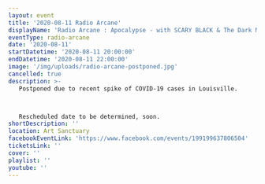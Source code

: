 ```yaml
---
layout: event
title: '2020-08-11 Radio Arcane'
displayName: 'Radio Arcane : Apocalypse - with SCARY BLACK & The Dark Market'
eventType: radio-arcane
date: '2020-08-11'
startDatetime: '2020-08-11 20:00:00'
endDatetime: '2020-08-11 22:00:00'
image: '/img/uploads/radio-arcane-postponed.jpg'
cancelled: true
description: >-
   Postponed due to recent spike of COVID-19 cases in Louisville.



   Rescheduled date to be determined, soon.
shortDescription: ''
location: Art Sanctuary
facebookEventLink: 'https://www.facebook.com/events/199199637806504'
ticketsLink: ''
cover: ''
playlist: ''
youtube: ''
---
```

